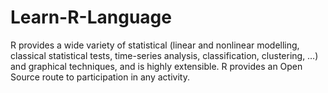 # Learn-R-Language
R provides a wide variety of statistical (linear and nonlinear modelling, classical statistical tests, time-series analysis, classification, clustering, …) 
and graphical techniques, and is highly extensible.
R provides an Open Source route to participation in any activity.
